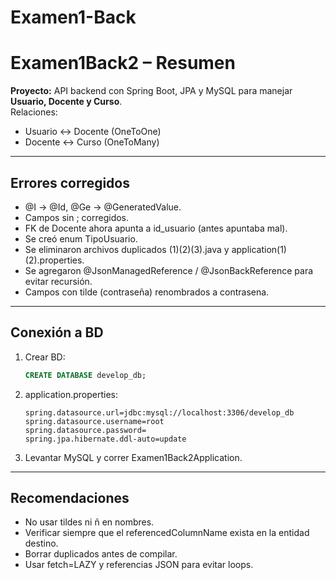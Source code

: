 # Examen1-Back
# Examen1Back2 – Resumen

**Proyecto:** API backend con Spring Boot, JPA y MySQL para manejar **Usuario, Docente y Curso**.  
Relaciones:  
- Usuario ↔ Docente (OneToOne)  
- Docente ↔ Curso (OneToMany)  

---

## Errores corregidos
- @I → @Id, @Ge → @GeneratedValue.  
- Campos sin ; corregidos.  
- FK de Docente ahora apunta a id_usuario (antes apuntaba mal).  
- Se creó enum TipoUsuario.  
- Se eliminaron archivos duplicados (1)(2)(3).java y application(1)(2).properties.  
- Se agregaron @JsonManagedReference / @JsonBackReference para evitar recursión.  
- Campos con tilde (contraseña) renombrados a contrasena.  

---

## Conexión a BD
1. Crear BD:
   ```sql
   CREATE DATABASE develop_db;
   ```
2. application.properties:
   ```
   spring.datasource.url=jdbc:mysql://localhost:3306/develop_db
   spring.datasource.username=root
   spring.datasource.password=
   spring.jpa.hibernate.ddl-auto=update
   ```
3. Levantar MySQL y correr Examen1Back2Application.  

---

## Recomendaciones
- No usar tildes ni ñ en nombres.  
- Verificar siempre que el referencedColumnName exista en la entidad destino.  
- Borrar duplicados antes de compilar.  
- Usar fetch=LAZY y referencias JSON para evitar loops.  
